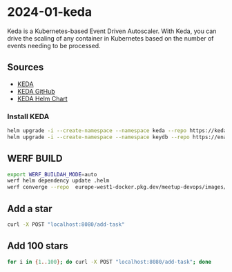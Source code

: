 # 2024-01-keda

Keda is a Kubernetes-based Event Driven Autoscaler. With Keda, you can drive the scaling of any container in Kubernetes based on the number of events needing to be processed.

## Sources

- [KEDA](https://keda.sh/)
- [KEDA GitHub](https://github.com/kedacore/keda)
- [KEDA Helm Chart](https://artifacthub.io/packages/helm/kedacore/keda)

### Install KEDA

```bash
helm upgrade -i --create-namespace --namespace keda --repo https://kedacore.github.io/charts keda keda
helm upgrade -i --create-namespace --namespace keydb --repo https://enapter.github.io/charts keydb keydb --set nodes=1
```

## WERF BUILD

```bash
export WERF_BUILDAH_MODE=auto
werf helm dependency update .helm
werf converge --repo  europe-west1-docker.pkg.dev/meetup-devops/images/meetup-keda
```

## Add a star

```bash
curl -X POST "localhost:8080/add-task"
```

## Add 100 stars

```bash
for i in {1..100}; do curl -X POST "localhost:8080/add-task"; done
```
